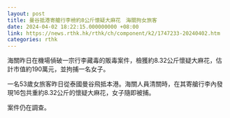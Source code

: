 ```yaml
---
layout: post
title: 曼谷抵港寄艙行李檢約8公斤懷疑大麻花　海關拘女旅客
date: 2024-04-02 18:22:15.000000000 +08:00
link: https://news.rthk.hk/rthk/ch/component/k2/1747233-20240402.htm
categories: rthk
---
```


海關昨日在機場偵破一宗行李藏毒的販毒案件，檢獲約8.32公斤懷疑大麻花，估計市值約190萬元，並拘捕一名女子。

一名53歲女旅客昨日從泰國曼谷飛抵本港。海關人員清關時，在其寄艙行李內發現16包共重約8.32公斤的懷疑大麻花，女子隨即被捕。

案件仍在調查。
